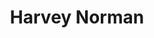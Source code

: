 ---
gid: harvey-norman
title: Harvey Norman
name: Harvey Norman
type: corporate
website_url: 'http://www.harveynorman.com.au'
logo_url: 'https://www.govhack.org/wp-content/uploads/2016/07/harvey_norman.png'
sponsor_level: In Kind Sponsor
sponsor_level_id: in-kind
sponsor_level_desc: In-Kind Sponsors
jurisdiction: sa
events:
  - mount-gambier-youth
is_sponsor: true
---